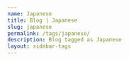 ```yaml
---
name: Japanese
title: Blog | Japanese
slug: japanese
permalink: /tags/japanese/
description: Blog tagged as Japanese
layout: sidebar-tags
---
```

